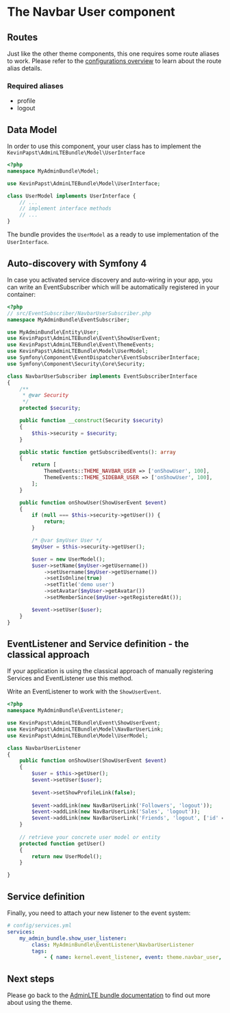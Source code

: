 # The Navbar User component

## Routes
Just like the other theme components, this one requires some route aliases to work. 
Please refer to the [configurations overview](configurations.md) to learn about the route alias details. 

### Required aliases
* profile
* logout

## Data Model

In order to use this component, your user class has to implement the `KevinPapst\AdminLTEBundle\Model\UserInterface`
```php
<?php
namespace MyAdminBundle\Model;

use KevinPapst\AdminLTEBundle\Model\UserInterface;

class UserModel implements UserInterface {
    // ...
    // implement interface methods
    // ...
}
```

The bundle provides the `UserModel` as a ready to use implementation of the `UserInterface`. 

## Auto-discovery with Symfony 4

In case you activated service discovery and auto-wiring in your app, you can write an EventSubscriber which will 
be automatically registered in your container:

```php
<?php
// src/EventSubscriber/NavbarUserSubscriber.php
namespace MyAdminBundle\EventSubscriber;

use MyAdminBundle\Entity\User;
use KevinPapst\AdminLTEBundle\Event\ShowUserEvent;
use KevinPapst\AdminLTEBundle\Event\ThemeEvents;
use KevinPapst\AdminLTEBundle\Model\UserModel;
use Symfony\Component\EventDispatcher\EventSubscriberInterface;
use Symfony\Component\Security\Core\Security;

class NavbarUserSubscriber implements EventSubscriberInterface
{
    /**
     * @var Security
     */
    protected $security;

    public function __construct(Security $security)
    {
        $this->security = $security;
    }

    public static function getSubscribedEvents(): array
    {
        return [
            ThemeEvents::THEME_NAVBAR_USER => ['onShowUser', 100],
            ThemeEvents::THEME_SIDEBAR_USER => ['onShowUser', 100],
        ];
    }

    public function onShowUser(ShowUserEvent $event)
    {
        if (null === $this->security->getUser()) {
            return;
        }

        /* @var $myUser User */
        $myUser = $this->security->getUser();

        $user = new UserModel();
        $user->setName($myUser->getUsername())
            ->setUsername($myUser->getUsername())
            ->setIsOnline(true)
            ->setTitle('demo user')
            ->setAvatar($myUser->getAvatar())
            ->setMemberSince($myUser->getRegisteredAt());

        $event->setUser($user);
    }
}
```

## EventListener and Service definition - the classical approach    

If your application is using the classical approach of manually registering Services and EventListener use this method.

Write an EventListener to work with the `ShowUserEvent`.

```php
<?php
namespace MyAdminBundle\EventListener;

use KevinPapst\AdminLTEBundle\Event\ShowUserEvent;
use KevinPapst\AdminLTEBundle\Model\NavBarUserLink;
use KevinPapst\AdminLTEBundle\Model\UserModel;

class NavbarUserListener
{
    public function onShowUser(ShowUserEvent $event)
    {
        $user = $this->getUser();
        $event->setUser($user);
        
        $event->setShowProfileLink(false);
    
        $event->addLink(new NavBarUserLink('Followers', 'logout'));
        $event->addLink(new NavBarUserLink('Sales', 'logout'));
        $event->addLink(new NavBarUserLink('Friends', 'logout', ['id' => 2]));
    }
    
    // retrieve your concrete user model or entity
    protected function getUser()
    {
        return new UserModel();
    }

}
```

## Service definition

Finally, you need to attach your new listener to the event system:

```yaml
# config/services.yml
services:
    my_admin_bundle.show_user_listener:
        class: MyAdminBundle\EventListener\NavbarUserListener
        tags:
            - { name: kernel.event_listener, event: theme.navbar_user, method: onShowUser }
```

## Next steps

Please go back to the [AdminLTE bundle documentation](README.md) to find out more about using the theme.
